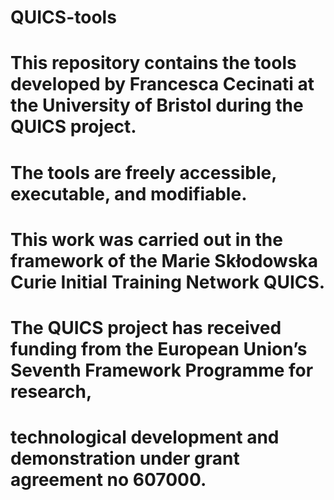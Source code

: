 # QUICS-tools

# This repository contains the tools developed by Francesca Cecinati at the University of Bristol during the QUICS project.
# The tools are freely accessible, executable, and modifiable.

# This work was carried out in the framework of the Marie Skłodowska Curie Initial Training Network QUICS. 
# The QUICS project has received funding from the European Union’s Seventh Framework Programme for research, 
# technological development and demonstration under grant agreement no 607000. 
